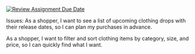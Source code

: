 [![Review Assignment Due Date](https://classroom.github.com/assets/deadline-readme-button-22041afd0340ce965d47ae6ef1cefeee28c7c493a6346c4f15d667ab976d596c.svg)](https://classroom.github.com/a/hLqvXyMi)

Issues:
As a shopper, I want to see a list of upcoming clothing drops with their release dates, so I can plan my purchases in advance.

As a shopper, I want to filter and sort clothing items by category, size, and price, so I can quickly find what I want.
